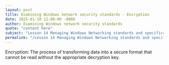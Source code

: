 ```yaml
---
layout: post
title: Examining Windows network security standards - Encryption
date: 2025-01-10 12:00:00 -0000
author: Examining Windows network security standards
quote: "content here"
subject: "Lesson 14 Managing Windows Networking standards and specifications"
permalink: "/Lesson 14 Managing Windows Networking standards and specifications/Examining Windows network security standards/Examining Windows network security standards - Encryption"
---
```


Encryption: The process of transforming data into a secure format that cannot be read without the appropriate decryption key.
